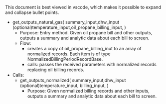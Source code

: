This document is best viewed in vscode, which makes it possible to expand and collapse bullet points.

- get_outputs_natural_gas(
    summary_input,dhw_input (optional)temperature_input,oil_propane_billing_input,
) 
  - Purpose: Entry method.  Given oil propane bill and other outputs, 
    outputs a summary and analytic data about each bill to screen.
  - Flow:
    - creates a copy of oil_propane_billing_inut to an array of 
    normalized records.  Each item is of type NormalizedBillingPeriodRecordBase.
    - calls: passes the received parameters with normalized records replacing
      oil billing records.
- Calls:
  - get_outputs_normalized(
    summary_input,dhw_input (optional)temperature_input, billing_input,
  ) 
    - Purpose: Given normalized billing records and other inputs, 
    outputs a summary and analytic data about each bill to screen.
